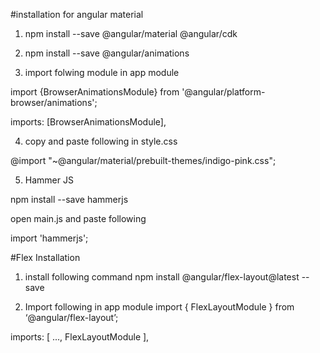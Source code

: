 #installation for angular material 

1. npm install --save @angular/material @angular/cdk

2. npm install --save @angular/animations

3. import folwing module in app module

import {BrowserAnimationsModule} from '@angular/platform-browser/animations';

imports: [BrowserAnimationsModule],

4. copy and paste following in style.css

@import "~@angular/material/prebuilt-themes/indigo-pink.css";

5. Hammer JS

npm install --save hammerjs

open main.js and paste following 

import 'hammerjs';


#Flex Installation

1. install following command 
npm install @angular/flex-layout@latest --save

2. Import following in app module 
import { FlexLayoutModule } from ‘@angular/flex-layout’;

imports: [ ..., FlexLayoutModule ], 